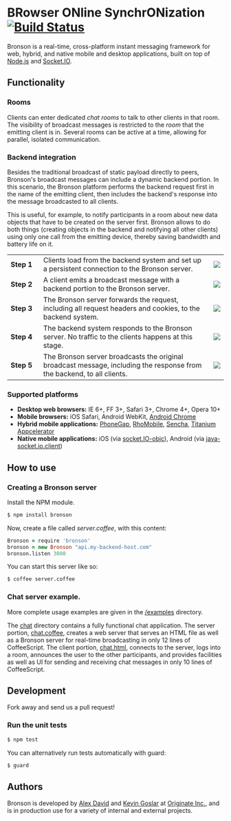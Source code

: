 # BRowser ONline SynchrONization [![Build Status](https://secure.travis-ci.org/Originate-Inc/bronson.png)](http://travis-ci.org/#!/Originate-Inc/bronson)

Bronson is a real-time, cross-platform instant messaging framework for web, hybrid, and native mobile and desktop applications, built on top of [Node.js](http://nodejs.org) and [Socket.IO](http://socket.io). 


## Functionality


### Rooms
Clients can enter dedicated _chat rooms_ to talk to other clients in that room. 
The visibility of broadcast messages is restricted to the _room_ that the emitting client is in. Several rooms can be active at a time, allowing for parallel, isolated communication. 


### Backend integration
Besides the traditional broadcast of static payload directly to peers, Bronson's broadcast messages can include a dynamic backend portion. 
In this scenario, the Bronson platform performs the backend request first in the name of the emitting client, then includes the backend's response into the message broadcasted to all clients.

This is useful, for example, to notify participants in a room about new data objects that have to be created on the server first. 
Bronson allows to do both things (creating objects in the backend and notifying all other clients) using only one call from the emitting device, thereby saving bandwidth and battery life on it.

<table>
  <tr>
    <td width="60px">
      <b>Step 1</b>
    </td>
    <td>
      Clients load from the backend system and set up a persistent connection to the Bronson server.
    </td>
    <td>
      <img src="http://originate-inc.github.com/bronson/1.png">
    </td>
  </tr>
  <tr>
    <td>
      <b>Step 2</b>
    </td>
    <td>
      A client emits a broadcast message with a backend portion to the Bronson server.
    </td>
    <td>
      <img src="http://originate-inc.github.com/bronson/2.png">
    </td>
  </tr>
  <tr>
    <td>
      <b>Step 3</b>
    </td>
    <td>
      The Bronson server forwards the request, including all request headers and cookies, to the backend system.
    </td>
    <td>
      <img src="http://originate-inc.github.com/bronson/3.png">
    </td>
  </tr>
  <tr>
    <td>
      <b>Step 4</b>
    </td>
    <td>
      The backend system responds to the Bronson server. No traffic to the clients happens at this stage.
    </td>
    <td>
      <img src="http://originate-inc.github.com/bronson/4.png">
    </td>
  </tr>
  <tr>
    <td>
      <b>Step 5</b>
    </td>
    <td>
      The Bronson server broadcasts the original broadcast message, including the response from the backend, to all clients.
    </td>
    <td>
      <img src="http://originate-inc.github.com/bronson/5.png">
    </td>
  </tr>
</table>


### Supported platforms

* __Desktop web browsers:__ IE 6+, FF 3+, Safari 3+, Chrome 4+, Opera 10+
* __Mobile browsers:__ iOS Safari, Android WebKit, [Android Chrome](https://play.google.com/store/apps/details?id=com.android.chrome)
* __Hybrid mobile applications:__ [PhoneGap](http://phonegap.com), [RhoMobile](http://www.motorola.com/Business/US-EN/Business+Product+and+Services/Software+and+Applications/RhoMobile+Suite), [Sencha](http://www.sencha.com), [Titanium Appcelerator](http://www.appcelerator.com)
* __Native mobile applications:__ iOS (via [socket.IO-objc](https://github.com/pkyeck/socket.IO-objc)), Android (via [java-socket.io.client](https://github.com/clwillingham/java-socket.io.client))


## How to use

### Creating a Bronson server

Install the NPM module.

```bash
$ npm install bronson
```

Now, create a file called _server.coffee_, with this content:

```CoffeeScript
Bronson = require 'bronson'
bronson = new Bronson "api.my-backend-host.com"
bronson.listen 3000
```

You can start this server like so:

```bash
$ coffee server.coffee
```

### Chat server example.

More complete usage examples are given in the [/examples](https://github.com/Originate-Inc/bronson/tree/master/examples) directory.

The [chat](https://github.com/Originate-Inc/bronson/tree/master/examples/chat) directory contains a fully functional chat application.
The server portion, [chat.coffee](https://github.com/Originate-Inc/bronson/blob/master/examples/chat/chat.coffee), 
creates a web server that serves an HTML file as well as a Bronson server for real-time broadcasting in only 12 lines of CoffeeScript.
The client portion, [chat.html](https://github.com/Originate-Inc/bronson/blob/master/examples/chat/chat.html),
connects to the server, logs into a room, announces the user to the other participants, and provides facilities as well as UI for sending and receiving chat messages in only 10 lines of CoffeeScript.


## Development

Fork away and send us a pull request!


### Run the unit tests
```bash
$ npm test
```

You can alternatively run tests automatically with guard:

```bash
$ guard
```


## Authors

Bronson is developed by [Alex David](https://github.com/alexdavid) and [Kevin Goslar](https://github.com/kevgo) at [Originate Inc.](http://originate.com), and is in production use for a variety of internal and external projects.


